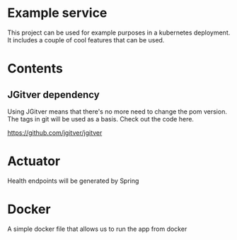 # Example service
This project can be used for example purposes in a kubernetes deployment. It includes a couple of cool features that can be used.

# Contents
## JGitver dependency
Using JGitver means that there's no more need to change the pom version. The tags in git will be used as a basis. Check out the code here.

https://github.com/jgitver/jgitver

# Actuator
Health endpoints will be generated by Spring

# Docker
A simple docker file that allows us to run the app from docker
